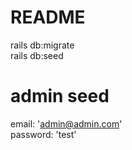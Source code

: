 # README

rails db:migrate<br/>
rails db:seed

# admin seed
email: 'admin@admin.com'<br/>
password: 'test'
